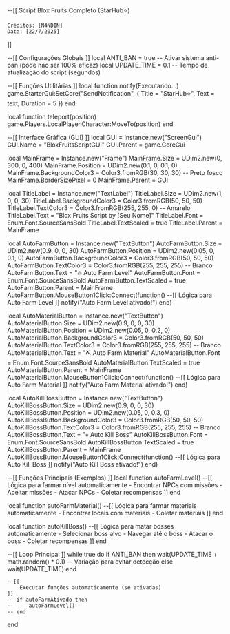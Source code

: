 --[[
    Script Blox Fruits Completo (StarHub⭐)

    Créditos: [N4NDIN]
    Data: [22/7/2025]
]]

--[[
    Configurações Globais
]]
local ANTI_BAN = true  -- Ativar sistema anti-ban (pode não ser 100% eficaz)
local UPDATE_TIME = 0.1 -- Tempo de atualização do script (segundos)

--[[
    Funções Utilitárias
]]
local function notify(Executando...)
    game.StarterGui:SetCore("SendNotification", {
        Title = "StarHub⭐",
        Text = text,
        Duration = 5
    })
end

local function teleport(position)
    game.Players.LocalPlayer.Character:MoveTo(position)
end

--[[
    Interface Gráfica (GUI)
]]
local GUI = Instance.new("ScreenGui")
GUI.Name = "BloxFruitsScriptGUI"
GUI.Parent = game.CoreGui

local MainFrame = Instance.new("Frame")
MainFrame.Size = UDim2.new(0, 300, 0, 400)
MainFrame.Position = UDim2.new(0.1, 0, 0.1, 0)
MainFrame.BackgroundColor3 = Color3.fromRGB(30, 30, 30) -- Preto fosco
MainFrame.BorderSizePixel = 0
MainFrame.Parent = GUI

local TitleLabel = Instance.new("TextLabel")
TitleLabel.Size = UDim2.new(1, 0, 0, 30)
TitleLabel.BackgroundColor3 = Color3.fromRGB(50, 50, 50)
TitleLabel.TextColor3 = Color3.fromRGB(255, 255, 0) -- Amarelo
TitleLabel.Text = "Blox Fruits Script by [Seu Nome]"
TitleLabel.Font = Enum.Font.SourceSansBold
TitleLabel.TextScaled = true
TitleLabel.Parent = MainFrame

local AutoFarmButton = Instance.new("TextButton")
AutoFarmButton.Size = UDim2.new(0.9, 0, 0, 30)
AutoFarmButton.Position = UDim2.new(0.05, 0, 0.1, 0)
AutoFarmButton.BackgroundColor3 = Color3.fromRGB(50, 50, 50)
AutoFarmButton.TextColor3 = Color3.fromRGB(255, 255, 255) -- Branco
AutoFarmButton.Text = "🔥 Auto Farm Level"
AutoFarmButton.Font = Enum.Font.SourceSansBold
AutoFarmButton.TextScaled = true
AutoFarmButton.Parent = MainFrame
AutoFarmButton.MouseButton1Click:Connect(function()
    --[[
        Lógica para Auto Farm Level
    ]]
    notify("Auto Farm Level ativado!")
end)

local AutoMaterialButton = Instance.new("TextButton")
AutoMaterialButton.Size = UDim2.new(0.9, 0, 0, 30)
AutoMaterialButton.Position = UDim2.new(0.05, 0, 0.2, 0)
AutoMaterialButton.BackgroundColor3 = Color3.fromRGB(50, 50, 50)
AutoMaterialButton.TextColor3 = Color3.fromRGB(255, 255, 255) -- Branco
AutoMaterialButton.Text = "⛏️ Auto Farm Material"
AutoMaterialButton.Font = Enum.Font.SourceSansBold
AutoMaterialButton.TextScaled = true
AutoMaterialButton.Parent = MainFrame
AutoMaterialButton.MouseButton1Click:Connect(function()
    --[[
        Lógica para Auto Farm Material
    ]]
    notify("Auto Farm Material ativado!")
end)

local AutoKillBossButton = Instance.new("TextButton")
AutoKillBossButton.Size = UDim2.new(0.9, 0, 0, 30)
AutoKillBossButton.Position = UDim2.new(0.05, 0, 0.3, 0)
AutoKillBossButton.BackgroundColor3 = Color3.fromRGB(50, 50, 50)
AutoKillBossButton.TextColor3 = Color3.fromRGB(255, 255, 255) -- Branco
AutoKillBossButton.Text = "💀 Auto Kill Boss"
AutoKillBossButton.Font = Enum.Font.SourceSansBold
AutoKillBossButton.TextScaled = true
AutoKillBossButton.Parent = MainFrame
AutoKillBossButton.MouseButton1Click:Connect(function()
    --[[
        Lógica para Auto Kill Boss
    ]]
    notify("Auto Kill Boss ativado!")
end)

--[[
    Funções Principais (Exemplos)
]]
local function autoFarmLevel()
    --[[
        Lógica para farmar nível automaticamente
        - Encontrar NPCs com missões
        - Aceitar missões
        - Atacar NPCs
        - Coletar recompensas
    ]]
end

local function autoFarmMaterial()
    --[[
        Lógica para farmar materiais automaticamente
        - Encontrar locais com materiais
        - Coletar materiais
    ]]
end

local function autoKillBoss()
    --[[
        Lógica para matar bosses automaticamente
        - Selecionar boss alvo
        - Navegar até o boss
        - Atacar o boss
        - Coletar recompensas
    ]]
end

--[[
    Loop Principal
]]
while true do
    if ANTI_BAN then
        wait(UPDATE_TIME + math.random() * 0.1) -- Variação para evitar detecção
    else
        wait(UPDATE_TIME)
    end

    --[[
        Executar funções automaticamente (se ativadas)
    ]]
    -- if autoFarmAtivado then
    --     autoFarmLevel()
    -- end
end
